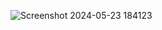 ![Screenshot 2024-05-23 184123](https://github.com/NiharRanjanBiswal/PortProbe-/assets/95560017/45711421-d8ee-402d-ac2e-cd30a9a174a6)
